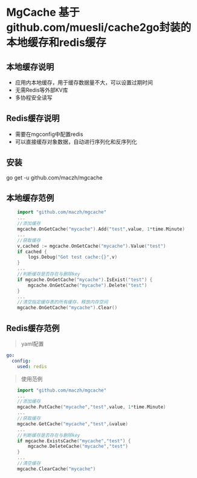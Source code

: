 # MgCache 基于github.com/muesli/cache2go封装的本地缓存和redis缓存

## 本地缓存说明
+ 应用内本地缓存，用于缓存数据量不大，可以设置过期时间
+ 无需Redis等外部KV库
+ 多协程安全读写
## Redis缓存说明
+ 需要在mgconfig中配置redis
+ 可以直接缓存对象数据，自动进行序列化和反序列化


## 安装

go get -u github.com/maczh/mgcache

## 本地缓存范例
```go
    import "github.com/maczh/mgcache"
    ...
    //添加缓存
    mgcache.OnGetCache("mycache").Add("test",value, 1*time.Minute)
    ...
    //获取缓存
    v,cached := mgcache.OnGetCache("mycache").Value("test")
    if cached {
        logs.Debug("Got test cache:{}",v)
    }
    ...
    //判断缓存是否存在与删除key
    if mgcache.OnGetCache("mycache").IsExist("test") {
        mgcache.OnGetCache("mycache").Delete("test")
    }
    ...
    //清空指定缓存表的所有缓存，释放内存空间
    mgcache.OnGetCache("mycache").Clear()

```
## Redis缓存范例
> yaml配置
```yaml
go:
  config:
    used: redis
```
> 使用范例
```go
    import "github.com/maczh/mgcache"
    ...
    //添加缓存
    mgcache.PutCache("mycache","test",value, 1*time.Minute)
    ...
    //获取缓存
    mgcache.GetCache("mycache","test",&value)
    ...
    //判断缓存是否存在与删除key
    if mgcache.ExistsCache("mycache","test") {
        mgcache.DeleteCache("mycache","test")
    }
    ...
    //清空缓存
    mgcache.ClearCache("mycache")
```